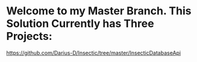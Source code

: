 # Welcome to my Master Branch. This Solution Currently has Three Projects:

https://github.com/Darius-D/Insectic/tree/master/InsecticDatabaseApi
